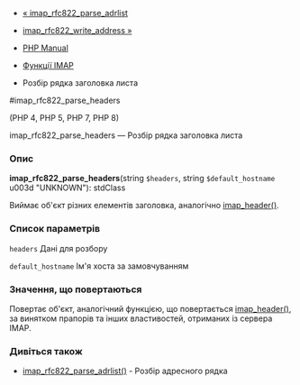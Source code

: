 - [«
imap_rfc822_parse_adrlist](function.imap-rfc822-parse-adrlist.md)
- [imap_rfc822_write_address
»](function.imap-rfc822-write-address.md)

- [PHP Manual](index.md)
- [Функції IMAP](ref.imap.md)
- Розбір рядка заголовка листа

#imap_rfc822_parse_headers

(PHP 4, PHP 5, PHP 7, PHP 8)

imap_rfc822_parse_headers — Розбір рядка заголовка листа

### Опис

**imap_rfc822_parse_headers**(string `$headers`, string
`$default_hostname` u003d "UNKNOWN"): stdClass

Виймає об'єкт різних елементів заголовка, аналогічно
[imap_header()](function.imap-header.md).

### Список параметрів

`headers`
Дані для розбору

`default_hostname`
Ім'я хоста за замовчуванням

### Значення, що повертаються

Повертає об'єкт, аналогічний функцією, що повертається
[imap_header()](function.imap-header.md), за винятком прапорів та
інших властивостей, отриманих із сервера IMAP.

### Дивіться також

- [imap_rfc822_parse_adrlist()](function.imap-rfc822-parse-adrlist.md) -
Розбір адресного рядка
